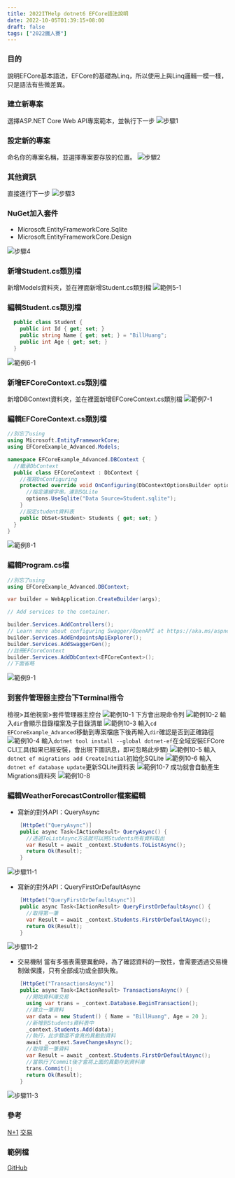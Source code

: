 ```yaml
---
title: 2022ITHelp dotnet6 EFCore語法說明
date: 2022-10-05T01:39:15+08:00
draft: false
tags: ["2022鐵人賽"]
---
```

### 目的
說明EFCore基本語法，EFCore的基礎為Linq，所以使用上與Linq邏輯一模一樣，只是語法有些微差異。


### 建立新專案
選擇ASP.NET Core Web API專案範本，並執行下一步
![步驟1](https://user-images.githubusercontent.com/19286751/143255617-9964a993-becd-414b-aba2-632e99dd985d.png)
### 設定新的專案
命名你的專案名稱，並選擇專案要存放的位置。
![步驟2](https://user-images.githubusercontent.com/19286751/193629639-9162edb8-82dc-45d1-a257-b2815846e908.png)
### 其他資訊
直接進行下一步
![步驟3](https://user-images.githubusercontent.com/19286751/148767425-ef0c8469-3d95-4f86-87ca-1c47c5cd0791.png)
### NuGet加入套件
+ Microsoft.EntityFrameworkCore.Sqlite
+ Microsoft.EntityFrameworkCore.Design

![步驟4](https://user-images.githubusercontent.com/19286751/192144108-34319964-4189-4a43-bee1-90e81b90c2a7.png)
### 新增Student.cs類別檔
新增Models資料夾，並在裡面新增Student.cs類別檔
![範例5-1](https://user-images.githubusercontent.com/19286751/193629859-38197b6e-06c7-472c-ae76-2e1e7aeb92dc.png)
### 編輯Student.cs類別檔
```C#
  public class Student {
    public int Id { get; set; }
    public string Name { get; set; } = "BillHuang";
    public int Age { get; set; }
  }
```
![範例6-1](https://user-images.githubusercontent.com/19286751/193630104-ef3ac38e-0892-4aae-a106-366f773a05f7.png)
### 新增EFCoreContext.cs類別檔
新增DBContext資料夾，並在裡面新增EFCoreContext.cs類別檔
![範例7-1](https://user-images.githubusercontent.com/19286751/193630327-131beeb3-1717-4b8a-8d11-d21efc177739.png)
### 編輯EFCoreContext.cs類別檔
```C#
//別忘了using
using Microsoft.EntityFrameworkCore;
using EFCoreExample_Advanced.Models;

namespace EFCoreExample_Advanced.DBContext {
  //繼承DbContext
  public class EFCoreContext : DbContext {
    //複寫OnConfiguring
    protected override void OnConfiguring(DbContextOptionsBuilder options) {
      //指定連線字串，連到SQLite
      options.UseSqlite("Data Source=Student.sqlite");
    }
    //設定student資料表
    public DbSet<Student> Students { get; set; }
  }
}
```
![範例8-1](https://user-images.githubusercontent.com/19286751/193630503-ec3c9a5b-82c6-4237-82c4-a4bac166b61e.png)
### 編輯Program.cs檔
```C#
//別忘了using
using EFCoreExample_Advanced.DBContext;

var builder = WebApplication.CreateBuilder(args);

// Add services to the container.

builder.Services.AddControllers();
// Learn more about configuring Swagger/OpenAPI at https://aka.ms/aspnetcore/swashbuckle
builder.Services.AddEndpointsApiExplorer();
builder.Services.AddSwaggerGen();
//註冊EFCoreContext
builder.Services.AddDbContext<EFCoreContext>();
//下面省略
```
![範例9-1](https://user-images.githubusercontent.com/19286751/193630503-ec3c9a5b-82c6-4237-82c4-a4bac166b61e.png)
### 到套件管理器主控台下Terminal指令
檢視>其他視窗>套件管理器主控台
![範例10-1](https://user-images.githubusercontent.com/19286751/193631711-6f9c077f-9af1-42d4-8db5-35122e4914fa.jpg)
下方會出現命令列
![範例10-2](https://user-images.githubusercontent.com/19286751/192146003-e32e32c5-7f9d-405d-9374-13a6aeea86d3.png)
輸入`dir`會顯示目錄檔案及子目錄清單
![範例10-3](https://user-images.githubusercontent.com/19286751/193631871-37a966a9-0713-4d21-a3f5-04d93c08559b.png)
輸入`cd EFCoreExample_Advanced`移動到專案檔底下後再輸入`dir`確認是否到正確路徑
![範例10-4](https://user-images.githubusercontent.com/19286751/192146188-4c0946b3-58bb-4fa4-a0af-b2fa8314acb9.png)
輸入`dotnet tool install --global dotnet-ef`在全域安裝EFCore CLI工具(如果已經安裝，會出現下圖訊息，即可忽略此步驟)
![範例10-5](https://user-images.githubusercontent.com/19286751/192146323-4bfd1b6b-a367-4eba-be7b-11850c755106.png)
輸入`dotnet ef migrations add CreateInitial`初始化SQLite
![範例10-6](https://user-images.githubusercontent.com/19286751/192146700-7375bbfb-d678-456c-b4f4-2f72ddb9afba.png)
輸入`dotnet ef database update`更新SQLite資料表
![範例10-7](https://user-images.githubusercontent.com/19286751/192147220-21ed77a4-1bd6-4db3-a52f-6c794ca9d922.png)
成功就會自動產生Migrations資料夾
![範例10-8](https://user-images.githubusercontent.com/19286751/193632147-f524d84b-fe04-44f3-8e6d-da6af6d9214a.png)
### 編輯WeatherForecastController檔案編輯
+ 寫新的對外API：QueryAsync
```C#
    [HttpGet("QueryAsync")]
    public async Task<IActionResult> QueryAsync() {
      //透過ToListAsync方法就可以將Students所有資料取出
      var Result = await _context.Students.ToListAsync();
      return Ok(Result);
    }
```
![步驟11-1](https://user-images.githubusercontent.com/19286751/192151372-c0f2c266-703f-4d83-b238-48f0969676af.png)
+ 寫新的對外API：QueryFirstOrDefaultAsync
```C#
    [HttpGet("QueryFirstOrDefaultAsync")]
    public async Task<IActionResult> QueryFirstOrDefaultAsync() {
      //取得第一筆
      var Result = await _context.Students.FirstOrDefaultAsync();
      return Ok(Result);
    }
```
![步驟11-2](https://user-images.githubusercontent.com/19286751/192151404-c390296b-1474-4aa7-abe1-6c4c1d08551f.png)
+ 交易機制
當有多張表需要異動時，為了確認資料的一致性，會需要透過交易機制做保護，只有全部成功或全部失敗。
```C#
    [HttpGet("TransactionsAsync")]
    public async Task<IActionResult> TransactionsAsync() {
      //開始資料庫交易
      using var trans = _context.Database.BeginTransaction();
      //建立一筆資料
      var data = new Student() { Name = "BillHuang", Age = 20 };
      //新增到Students資料表中
      _context.Students.Add(data);
      //執行，此步驟還不會真的異動到資料
      await _context.SaveChangesAsync();
      //取得第一筆資料
      var Result = await _context.Students.FirstOrDefaultAsync();
      //當執行了Commit後才會將上面的異動存到資料庫
      trans.Commit();
      return Ok(Result);
    }
```
![步驟11-3](https://user-images.githubusercontent.com/19286751/192151427-e16d7151-50bb-4e87-8640-8ec58190e915.png)
### 參考
[N+1](https://stackoverflow.com/questions/97197/what-is-the-n1-selects-problem-in-orm-object-relational-mapping)
[交易](https://learn.microsoft.com/zh-tw/ef/core/saving/transactions)
### 範例檔
[GitHub](https://github.com/CI-YU/2022-ITHelp/tree/main/EFCoreExample_Advanced)